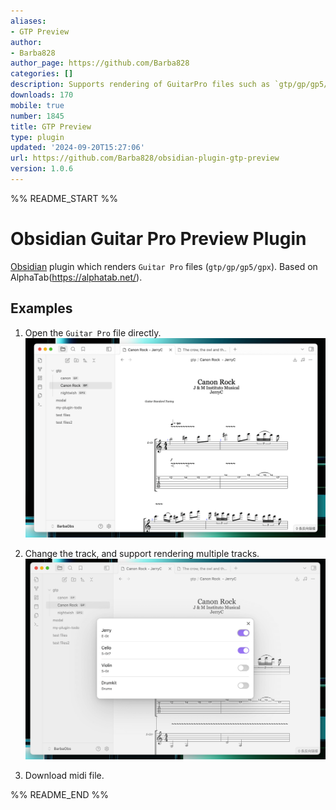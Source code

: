 ```yaml
---
aliases:
- GTP Preview
author:
- Barba828
author_page: https://github.com/Barba828
categories: []
description: Supports rendering of GuitarPro files such as `gtp/gp/gp5/gpx`.
downloads: 170
mobile: true
number: 1845
title: GTP Preview
type: plugin
updated: '2024-09-20T15:27:06'
url: https://github.com/Barba828/obsidian-plugin-gtp-preview
version: 1.0.6
---
```


%% README_START %%

# Obsidian Guitar Pro Preview Plugin

[Obsidian](https://obsidian.md) plugin which renders `Guitar Pro` files (`gtp/gp/gp5/gpx`).
Based on AlphaTab(https://alphatab.net/).

## Examples
1. Open the `Guitar Pro` file directly.
![screen](https://raw.githubusercontent.com/Barba828/obsidian-plugin-gtp-preview/HEAD/.docs/screenshot_1.png)

2. Change the track, and support rendering multiple tracks.
![screen](https://raw.githubusercontent.com/Barba828/obsidian-plugin-gtp-preview/HEAD/.docs/screenshot_2.png)

3. Download midi file.

%% README_END %%